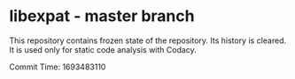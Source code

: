 # libexpat - master branch

This repository contains frozen state of the repository.
Its history is cleared. It is used only for static code
analysis with Codacy.

Commit Time: 1693483110